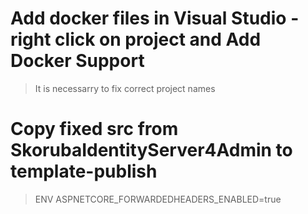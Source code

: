 # Add docker files in Visual Studio - right click on project and Add Docker Support
> It is necessarry to fix correct project names

# Copy fixed src from SkorubaIdentityServer4Admin to template-publish
> ENV ASPNETCORE_FORWARDEDHEADERS_ENABLED=true